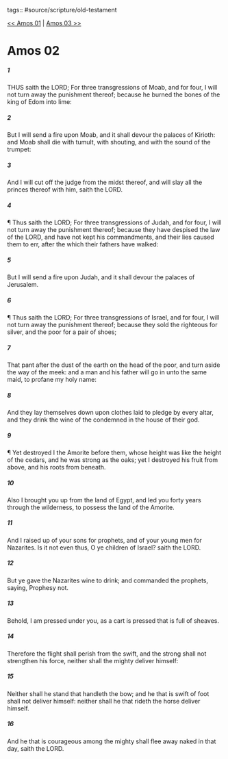 tags:: #source/scripture/old-testament

[<< Amos 01](/old-testament/30_Amos/Amos_01.md) | [Amos 03 >>](/old-testament/30_Amos/Amos_03.md)

# Amos 02

##### 1

THUS saith the LORD; For three transgressions of Moab, and for four, I will not turn away the punishment thereof; because he burned the bones of the king of Edom into lime:

##### 2

But I will send a fire upon Moab, and it shall devour the palaces of Kirioth: and Moab shall die with tumult, with shouting, and with the sound of the trumpet:

##### 3

And I will cut off the judge from the midst thereof, and will slay all the princes thereof with him, saith the LORD.

##### 4

¶ Thus saith the LORD; For three transgressions of Judah, and for four, I will not turn away the punishment thereof; because they have despised the law of the LORD, and have not kept his commandments, and their lies caused them to err, after the which their fathers have walked:

##### 5

But I will send a fire upon Judah, and it shall devour the palaces of Jerusalem.

##### 6

¶ Thus saith the LORD; For three transgressions of Israel, and for four, I will not turn away the punishment thereof; because they sold the righteous for silver, and the poor for a pair of shoes;

##### 7

That pant after the dust of the earth on the head of the poor, and turn aside the way of the meek: and a man and his father will go in unto the same maid, to profane my holy name:

##### 8

And they lay themselves down upon clothes laid to pledge by every altar, and they drink the wine of the condemned in the house of their god.

##### 9

¶ Yet destroyed I the Amorite before them, whose height was like the height of the cedars, and he was strong as the oaks; yet I destroyed his fruit from above, and his roots from beneath.

##### 10

Also I brought you up from the land of Egypt, and led you forty years through the wilderness, to possess the land of the Amorite.

##### 11

And I raised up of your sons for prophets, and of your young men for Nazarites. Is it not even thus, O ye children of Israel? saith the LORD.

##### 12

But ye gave the Nazarites wine to drink; and commanded the prophets, saying, Prophesy not.

##### 13

Behold, I am pressed under you, as a cart is pressed that is full of sheaves.

##### 14

Therefore the flight shall perish from the swift, and the strong shall not strengthen his force, neither shall the mighty deliver himself:

##### 15

Neither shall he stand that handleth the bow; and he that is swift of foot shall not deliver himself: neither shall he that rideth the horse deliver himself.

##### 16

And he that is courageous among the mighty shall flee away naked in that day, saith the LORD.
